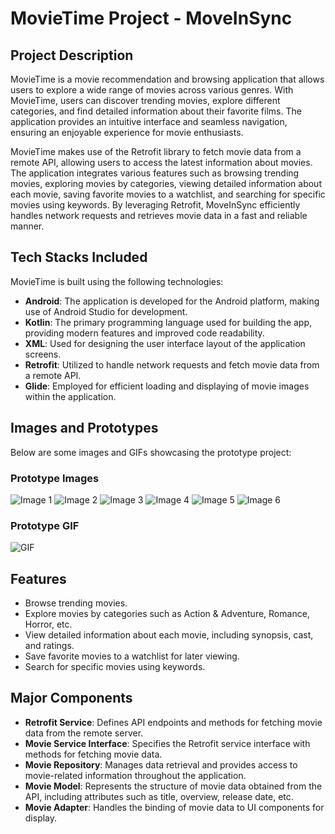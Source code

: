 # MovieTime Project - MoveInSync

## Project Description
MovieTime is a movie recommendation and browsing application that allows users to explore a wide range of movies across various genres. With MovieTime, users can discover trending movies, explore different categories, and find detailed information about their favorite films. The application provides an intuitive interface and seamless navigation, ensuring an enjoyable experience for movie enthusiasts.

MovieTime makes use of the Retrofit library to fetch movie data from a remote API, allowing users to access the latest information about movies. The application integrates various features such as browsing trending movies, exploring movies by categories, viewing detailed information about each movie, saving favorite movies to a watchlist, and searching for specific movies using keywords. By leveraging Retrofit, MoveInSync efficiently handles network requests and retrieves movie data in a fast and reliable manner.

## Tech Stacks Included
MovieTime is built using the following technologies:
- **Android**: The application is developed for the Android platform, making use of Android Studio for development.
- **Kotlin**: The primary programming language used for building the app, providing modern features and improved code readability.
- **XML**: Used for designing the user interface layout of the application screens.
- **Retrofit**: Utilized to handle network requests and fetch movie data from a remote API.
- **Glide**: Employed for efficient loading and displaying of movie images within the application.

## Images and Prototypes
Below are some images and GIFs showcasing the prototype project:

### Prototype Images
![Image 1](Assets/a.jpg)
![Image 2](Assets/b.jpg)
![Image 3](Assets/c.jpg)
![Image 4](Assets/d.jpg)
![Image 5](Assets/e.jpg)
![Image 6](Assets/f.jpg)

### Prototype GIF
![GIF](https://example.com/prototype.gif)

## Features
- Browse trending movies.
- Explore movies by categories such as Action & Adventure, Romance, Horror, etc.
- View detailed information about each movie, including synopsis, cast, and ratings.
- Save favorite movies to a watchlist for later viewing.
- Search for specific movies using keywords.

## Major Components
- **Retrofit Service**: Defines API endpoints and methods for fetching movie data from the remote server.
- **Movie Service Interface**: Specifies the Retrofit service interface with methods for fetching movie data.
- **Movie Repository**: Manages data retrieval and provides access to movie-related information throughout the application.
- **Movie Model**: Represents the structure of movie data obtained from the API, including attributes such as title, overview, release date, etc.
- **Movie Adapter**: Handles the binding of movie data to UI components for display.
